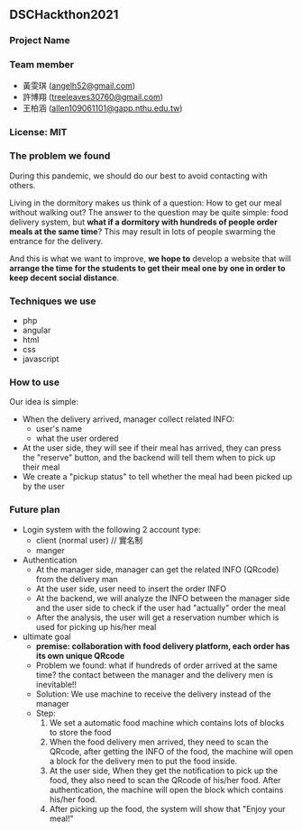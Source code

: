 ## DSCHackthon2021

### Project Name 
### Team member
* 黃雯琪 (angelh52@gmail.com)
* 許博翔 (treeleaves30760@gmail.com)
* 王柏涵 (allen109061101@gapp.nthu.edu.tw)

### License: MIT

### The problem we found
During this pandemic, we should do our best to avoid contacting with others.

Living in the dormitory makes us think of a question: How to get our meal without walking out?
The answer to the question may be quite simple: food delivery system, but **what if a dormitory with hundreds of people order meals at the same time**? This may result in lots of people swarming the entrance for the delivery.

And this is what we want to improve, **we hope to** develop a website that will **arrange the time for the students to get their meal one by one in order to keep decent social distance**.

### Techniques we use
* php
* angular
* html
* css
* javascript

### How to use
Our idea is simple: 
* When the delivery arrived, manager collect related INFO:
	* user's name
	* what the user ordered
* At the user side, they will see if their meal has arrived, they can press the "reserve" button, and the backend will tell them when to pick up their meal 
* We create a "pickup status" to tell whether the meal had been picked up by the user

### Future plan
* Login system with the following 2 account type:
	* client (normal user)	// 實名制
	* manger 
* Authentication
	* At the manager side, manager can get the related INFO (QRcode) from the delivery man
	* At the user side, user need to insert the order INFO
	* At the backend, we will analyze the INFO between the manager side and the user side to check if the user had "actually" order the meal
	* After the analysis, the user will get a reservation number which is used for picking up his/her meal
* ultimate goal
	* **premise: collaboration with food delivery platform, each order has its own unique QRcode**
	* Problem we found: what if hundreds of order arrived at the same time? the contact between the manager and the delivery men is inevitable!!
	* Solution: We use machine to receive the delivery instead of the manager
	* Step:
		1. We set a automatic food machine which contains lots of blocks to store the food
		2. When the food delivery men arrived, they need to scan the QRcode, after getting the INFO of the food, the machine will open a block for the delivery men to put the food inside.
		3. At the user side, When they get the notification to pick up the food, they also need to scan the QRcode of his/her food. After authentication, the machine will open the block which contains his/her food.
		4. After picking up the food, the system will show that "Enjoy your meal!"

